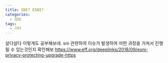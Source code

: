 ```yaml
---
title: SNI? ESNI?
categories: 
  - 정보
tags: 
  - 기타
---
```

살다살다 이렇게도 공부해보네. sni 관련하여 이슈가 발생하여 어떤 과정을 거쳐서 진행될 수 있는것인지 확인해보
https://www.eff.org/deeplinks/2018/09/esni-privacy-protecting-upgrade-https
<!--stackedit_data:
eyJoaXN0b3J5IjpbLTE2NTI5MjQ5MzldfQ==
-->